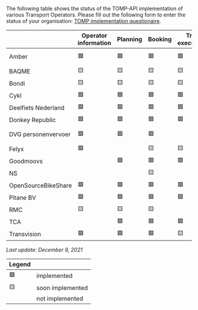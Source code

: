 The following table shows the status of the TOMP-API implementation of various Transport Operators. Please fill out the following form to enter the status of your organisation: [TOMP implementation questionaire](https://docs.google.com/forms/d/e/1FAIpQLSe4qKXRAuwpf99iUZ6pjUasBCQi1NaPI4sc3tiyMWpdBiWcFA/viewform).

|   	|   Operator information	|   Planning	|  Booking 	|  Trip execution 	|  Payment 	|  Support 	|   Supported version	|
|---	|---	|---	|---	|---	|---	|---	|---	|
|  Amber 	|   :green_square:|   :green_square: 	|    :green_square:	|    :green_square:	|    	|    	|   0.4 and 1.1	|
|  BAQME 	|   :yellow_square:|   :yellow_square: 	|    :yellow_square:	|    :yellow_square:	|    :yellow_square:	|    :yellow_square:	|   	|
|  Bondi	|    :yellow_square:	|    :yellow_square:	|    :yellow_square:	|    :yellow_square:	|   :yellow_square: 	|    :yellow_square:	|    	|
|  Cykl 	|   :green_square:	|  :green_square:	|   :green_square:	|  :green_square:	|   :green_square:	|   :yellow_square:	|    1.2	|
|  Deelfiets Nederland 	|   :green_square:	|   :green_square:	|   :green_square:	|   :green_square:	|   :green_square:	|   	|   1.0	|
|  Donkey Republic 	|   :green_square:	|   :green_square:	|   :green_square:	|   :green_square:	|   :green_square:	|   	|   1.2	|
|  DVG personenvervoer 	|   :green_square:	|   :green_square:	|   :green_square:	|   	|   :green_square:	|   	|   1.2 and 1.3	|
|  Felyx 	|   :green_square:	|   	|    :yellow_square:	|    :yellow_square:	|    :yellow_square:	|    :yellow_square:	|    1.1	|
|  Goodmoovs 	|   	|  :green_square:	|   :green_square:	|   :green_square:	|   	|   |  1.0 	|
|  NS 	|   	|   	|    :yellow_square:	|   	|   	|   	|   	|
|  OpenSourceBikeShare 	|   :green_square:	|   :green_square:	|   :green_square:	|   :green_square:	|   :green_square:	|   	|   	|
|  Pitane BV 	|   :green_square:	|   :green_square:	|   :green_square:	|   :green_square:	|   	|   	|   1.2	|
|  RMC 	|    :yellow_square:	|    :yellow_square:	|    :yellow_square:	|   	|   	|   	|   1.2	|
|  TCA 	|   	|   :green_square:	|   :green_square:	|   :green_square:	|   	|   :green_square:	|   	|
|  Transvision 	|   :green_square:	|   :green_square:	|   :green_square:	|   :yellow_square: 	|    :yellow_square:	|    :yellow_square:	|  1.2 	|


_Last update: December 9, 2021_


|  Legend  |    |
|---	|---	|
|:green_square:|implemented|
|:yellow_square:|soon implemented|
||not implemented|

